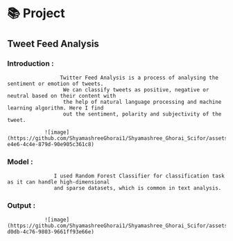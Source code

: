 # 📚 Project
 ## Tweet Feed Analysis
   ### Introduction : 
                     Twitter Feed Analysis is a process of analysing the sentiment or emotion of tweets.
                      We can classify tweets as positive, negative or neutral based on their content with
                      the help of natural language processing and machine learning algorithm. Here I find 
                      out the sentiment, polarity and subjectivity of the tweet.
                      
                ![image](https://github.com/ShyamashreeGhorai1/Shyamashree_Ghorai_Scifor/assets/131132617/ce0a4c00-e4e6-4c4e-879d-90e905c361c8)

   ### Model :
                   I used Random Forest Classifier for classification task as it can handle high-dimensional
                   and sparse datasets, which is common in text analysis.

 ### Output :      
                ![image](https://github.com/ShyamashreeGhorai1/Shyamashree_Ghorai_Scifor/assets/131132617/56a8c806-d0db-4c76-9803-9661ff93e66e)


                       
